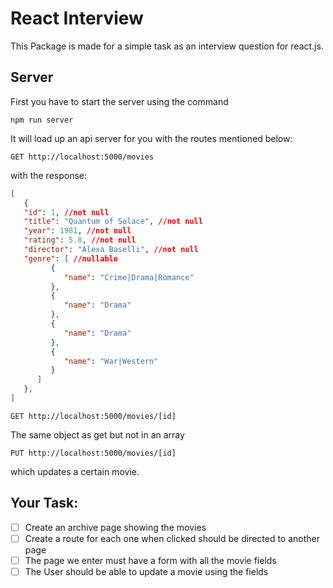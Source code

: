 # React Interview
This Package is made for a simple task as an interview question for react.js.

## Server
First you have to start the server using the command
```
npm run server
```

It will load up an api server for you with the routes mentioned below:

```
GET http://localhost:5000/movies
```
with the response:
```json
[
   {
   "id": 1, //not null
   "title": "Quantum of Solace", //not null
   "year": 1981, //not null
   "rating": 5.8, //not null
   "director": "Alexa Baselli", //not null
   "genre": [ //nullable
         {
            "name": "Crime|Drama|Romance"
         },
         {
            "name": "Drama"
         },
         {
            "name": "Drama"
         },
         {
            "name": "War|Western"
         }
      ]
   },
]
```


```
GET http://localhost:5000/movies/[id]
```
The same object as get but not in an array

```
PUT http://localhost:5000/movies/[id]
```

which updates a certain movie.

## Your Task:
- [ ] Create an archive page showing the movies
- [ ] Create a route for each one when clicked should be directed to another page
- [ ] The page we enter must have a form with all the movie fields
- [ ] The User should be able to update a movie using the fields
